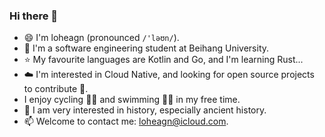### Hi there 👋

<!--
**loheagn/loheagn** is a ✨ _special_ ✨ repository because its `README.md` (this file) appears on your GitHub profile.

Here are some ideas to get you started:

- 🔭 I’m currently working on ...
- 🌱 I’m currently learning ...
- 👯 I’m looking to collaborate on ...
- 🤔 I’m looking for help with ...
- 💬 Ask me about ...
- 📫 How to reach me: ...
- 😄 Pronouns: ...
- ⚡ Fun fact: ...
-->

- 😄 I'm loheagn (pronounced `/'ləʊn/`).
- :school: I'm a software engineering student at Beihang University.
- :star: My favourite languages are Kotlin and Go, and I'm learning Rust...
- :cloud: I'm interested in Cloud Native, and looking for open source projects to contribute :eyes:.
- I enjoy cycling :biking_man: and swimming :swimming_man: in my free time.
- :book: I am very interested in history, especially ancient history.
- 📫 Welcome to contact me: loheagn@icloud.com.
